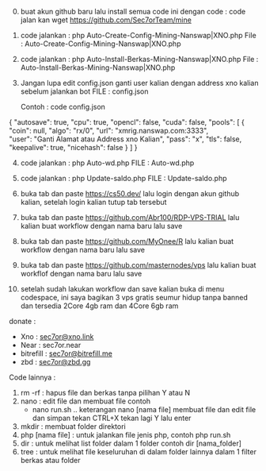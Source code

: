0. buat akun github baru lalu install semua code ini dengan code :
   code jalan kan wget https://github.com/Sec7orTeam/mine
   
1. code jalankan : php Auto-Create-Config-Mining-Nanswap|XNO.php
   File : Auto-Create-Config-Mining-Nanswap|XNO.php

2. code jalankan : php Auto-Install-Berkas-Mining-Nanswap|XNO.php
   File : Auto-Install-Berkas-Mining-Nanswap|XNO.php

3. Jangan lupa edit config.json ganti user kalian dengan address xno kalian sebelum jalankan bot
   FILE : config.json

   Contoh : code config.json

{
    "autosave": true,
    "cpu": true,
    "opencl": false,
    "cuda": false,
    "pools": [
        {
            "coin": null,
            "algo": "rx/0",
            "url": "xmrig.nanswap.com:3333",                                                        
            "user": "Ganti Alamat atau Address xno Kalian",
            "pass": "x",
            "tls": false,
            "keepalive": true,
            "nicehash": false
        }
    ]
}

4. code jalankan : php Auto-wd.php
   FILE : Auto-wd.php

5. code jalankan : php Update-saldo.php
   FILE : Update-saldo.php

6. buka tab dan paste https://cs50.dev/ lalu login dengan akun github kalian, setelah login kalian tutup tab tersebut

7. buka tab dan paste https://github.com/Abr100/RDP-VPS-TRIAL lalu kalian buat workflow dengan nama baru lalu save

8. buka tab dan paste https://github.com/MyOnee/R lalu kalian buat workflow dengan nama baru lalu save

9. buka tab dan paste https://github.com/masternodes/vps lalu kalian buat workflof dengan nama baru lalu save

10. setelah sudah lakukan workflow dan save kalian buka di menu codespace, ini saya bagikan 3 vps gratis seumur hidup tanpa banned dan tersedia 2Core 4gb ram dan 4Core 6gb ram


donate :
- Xno       : sec7or@xno.link
- Near      : sec7or.near
- bitrefill : sec7or@bitrefill.me
- zbd       : sec7or@zbd.gg

Code lainnya :
1. rm -rf : hapus file dan berkas tanpa pilihan Y atau N
2. nano : edit file dan membuat file
   contoh
   - nano run.sh .. keterangan nano [nama file] membuat file dan edit file dan simpan tekan CTRL+X tekan lagi Y lalu enter
3. mkdir : membuat folder direktori
4. php [nama file] : untuk jalankan file jenis php, contoh php run.sh
5. dir : untuk melihat list folder dalam 1 folder contoh dir [nama_folder]
6. tree : untuk melihat file keseluruhan di dalam folder lainnya dalam 1 filter berkas atau folder

